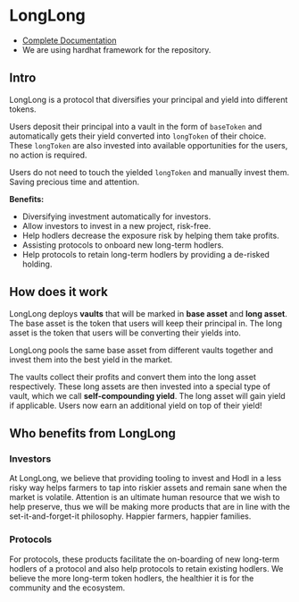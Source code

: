 # LongLong
 
- [Complete Documentation](http://docs.longlong.finance)
- We are using hardhat framework for the repository.  

## Intro

LongLong is a protocol that diversifies your principal and yield into different tokens. 

Users deposit their principal into a vault in the form of `baseToken` and automatically gets their yield converted into `longToken` of their choice. These `longToken` are also invested into available opportunities for the users, no action is required. 

Users do not need to touch the yielded `longToken` and manually invest them. Saving precious time and attention.

**Benefits:**
* Diversifying investment automatically for investors.
* Allow investors to invest in a new project, risk-free.
* Help hodlers decrease the exposure risk by helping them take profits.
* Assisting protocols to onboard new long-term hodlers.
* Help protocols to retain long-term hodlers by providing a de-risked holding.

## How does it work

LongLong deploys **vaults** that will be marked in **base asset** and **long asset**. The base asset is the token that users will keep their principal in. The long asset is the token that users will be converting their yields into.

LongLong pools the same base asset from different vaults together and invest them into the best yield in the market.

The vaults collect their profits and convert them into the long asset respectively. These long assets are then invested into a special type of vault, which we call **self-compounding yield**. The long asset will gain yield if applicable. Users now earn an additional yield on top of their yield!

## Who benefits from LongLong

### Investors
 At LongLong, we believe that providing tooling to invest and Hodl in a less risky way helps farmers to tap into riskier assets and remain sane when the market is volatile. Attention is an ultimate human resource that we wish to help preserve, thus we will be making more products that are in line with the set-it-and-forget-it philosophy. Happier farmers, happier families.

### Protocols
 For protocols, these products facilitate the on-boarding of new long-term hodlers of a protocol and also help protocols to retain existing hodlers. We believe the more long-term token hodlers, the healthier it is for the community and the ecosystem.
